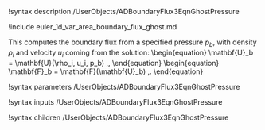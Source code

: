 !syntax description /UserObjects/ADBoundaryFlux3EqnGhostPressure

!include euler_1d_var_area_boundary_flux_ghost.md

This computes the boundary flux from a specified pressure $p_b$, with density
$\rho_i$ and velocity $u_i$ coming from the solution:
\begin{equation}
  \mathbf{U}_b = \mathbf{U}(\rho_i, u_i, p_b) \,,
\end{equation}
\begin{equation}
  \mathbf{F}_b = \mathbf{F}(\mathbf{U}_b) \,.
\end{equation}

!syntax parameters /UserObjects/ADBoundaryFlux3EqnGhostPressure

!syntax inputs /UserObjects/ADBoundaryFlux3EqnGhostPressure

!syntax children /UserObjects/ADBoundaryFlux3EqnGhostPressure
